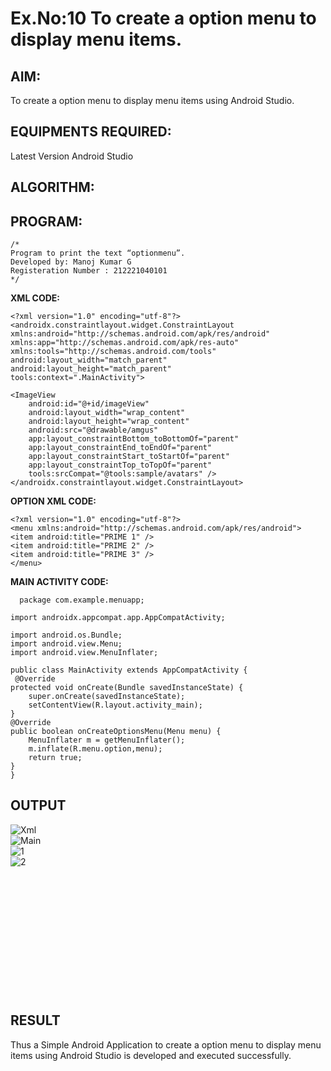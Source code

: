 # Ex.No:10 To create a option menu to display menu items.


## AIM:

To create a option menu to display menu items using Android Studio.

## EQUIPMENTS REQUIRED:

Latest Version Android Studio

## ALGORITHM:



## PROGRAM:
```
/*
Program to print the text “optionmenu”.
Developed by: Manoj Kumar G
Registeration Number : 212221040101
*/
```

**XML CODE:**

    <?xml version="1.0" encoding="utf-8"?>
    <androidx.constraintlayout.widget.ConstraintLayout xmlns:android="http://schemas.android.com/apk/res/android"
    xmlns:app="http://schemas.android.com/apk/res-auto"
    xmlns:tools="http://schemas.android.com/tools"
    android:layout_width="match_parent"
    android:layout_height="match_parent"
    tools:context=".MainActivity">

    <ImageView
        android:id="@+id/imageView"
        android:layout_width="wrap_content"
        android:layout_height="wrap_content"
        android:src="@drawable/amgus"
        app:layout_constraintBottom_toBottomOf="parent"
        app:layout_constraintEnd_toEndOf="parent"
        app:layout_constraintStart_toStartOf="parent"
        app:layout_constraintTop_toTopOf="parent"
        tools:srcCompat="@tools:sample/avatars" />
    </androidx.constraintlayout.widget.ConstraintLayout>
    
**OPTION XML CODE:**

    <?xml version="1.0" encoding="utf-8"?>
    <menu xmlns:android="http://schemas.android.com/apk/res/android">
    <item android:title="PRIME 1" />
    <item android:title="PRIME 2" />
    <item android:title="PRIME 3" />
    </menu>
**MAIN ACTIVITY CODE:**

      package com.example.menuapp;

    import androidx.appcompat.app.AppCompatActivity;

    import android.os.Bundle;
    import android.view.Menu;
    import android.view.MenuInflater;

    public class MainActivity extends AppCompatActivity {
     @Override
    protected void onCreate(Bundle savedInstanceState) {
        super.onCreate(savedInstanceState);
        setContentView(R.layout.activity_main);
    }
    @Override
    public boolean onCreateOptionsMenu(Menu menu) {
        MenuInflater m = getMenuInflater();
        m.inflate(R.menu.option,menu);
        return true;
    }
    }

## OUTPUT

![Xml](https://github.com/HariHaranLK/Mobile-Application-Development/assets/132996089/b7cc1ff6-2b96-469d-aa49-e1d5a95295ca) <br>
![Main](https://github.com/HariHaranLK/Mobile-Application-Development/assets/132996089/25badaf2-006c-4716-a599-cb60479fedf8) <br>
![1](https://github.com/HariHaranLK/Mobile-Application-Development/assets/132996089/22986e9f-d347-47d1-84f9-f18af2edf0f7) <br>
![2](https://github.com/HariHaranLK/Mobile-Application-Development/assets/132996089/bfa5a2cf-ab10-4fa3-baf9-209bb4399137) <br>
<br><br><br><br><br><br><br><br><br><br><br><br>




## RESULT
Thus a Simple Android Application to create a option menu to display menu items using Android Studio is developed and executed successfully.


